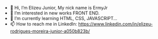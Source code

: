 - 👋 Hi, I’m Elizeu Junior, My nick name is ErmyJr
- 👀 I’m interested in new works FRONT END.
- 🌱 I’m currently learning HTML, CSS, JAVASCRIPT...
- 📫 How to reach me in LinkedIn: https://www.linkedin.com/in/elizeu-rodrigues-moreira-junior-a050b823b/
<!---
ermyjr/ermyjr is a ✨ special ✨ repository because its `README.md` (this file) appears on your GitHub profile.
You can click the Preview link to take a look at your changes.
--->
